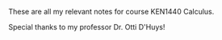 These are all my relevant notes for course KEN1440 Calculus.

Special thanks to my professor Dr. Otti D'Huys!